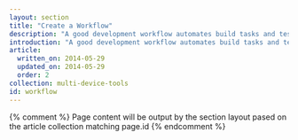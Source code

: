 ```yaml
---
layout: section
title: "Create a Workflow"
description: "A good development workflow automates build tasks and tests responsiveness and performance. Learn what a build process is, the tasks to automate, and how to incorporate the Web Starter Kit into your workflow."
introduction: "A good development workflow automates build tasks and tests responsiveness and performance. Learn what a build process is, the tasks to automate, and how to incorporate the Web Starter Kit into your workflow."
article:
  written_on: 2014-05-29
  updated_on: 2014-05-29
  order: 2
collection: multi-device-tools
id: workflow
---
```

{% comment %}
Page content will be output by the section layout pased on the article collection matching page.id
{% endcomment %}


